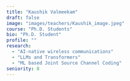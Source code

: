 ```yaml
---
title: "Kaushik Valmeekam"
draft: false
image: "images/teachers/Kaushik_image.jpeg"
course: "Ph.D. Students"
bio: "Ph.D. Student"
profile: ""
research:
  - "AI-native wireless communications"
  - "LLMs and Transformers"
  - "ML based Joint Source Channel Coding"
seniority: 8
---
```


